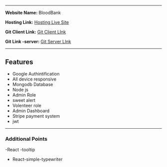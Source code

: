 # 

---

**Website Name:** BloodBank

**Hosting Link:** [Hosting Live Site](https://chipper-creponne-b63c16.netlify.app/)

**Git Client Link:** [Git Client LInk](https://github.com/Sahidul-11/BloodBank)

**Git Link -server:** [Git Server LInk ](https://github.com/Sahidul-11/BloodBank-server)


---

## Features

- Google Authintification
- All device responsive
- Mongodb Database
- Node js
- Admin Role
- sweet alert
- Volenteer role
- Admin Dashboard
- Stripe payment system
- jwt

---

### Additional Points

-React -tooltip 
- React-simple-typewriter
